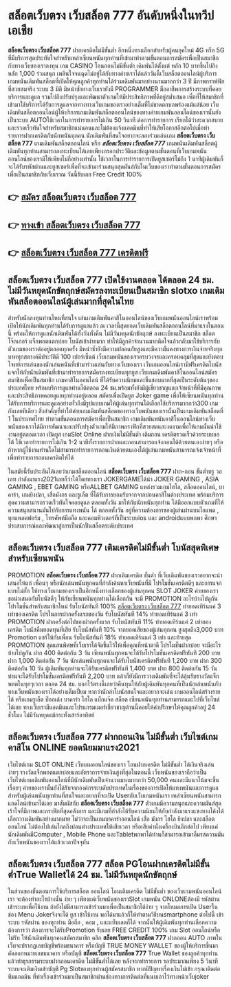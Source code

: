 # สล็อตเว็บตรง เว็บสล็อต 777  อันดับหนึ่งในทวีปเอเชีย

**สล็อตเว็บตรง เว็บสล็อต 777** ฝากเครดิตไม่มีขั้นต่ำ  อีกหนึ่งทางเลือกสำหรับผู้คนยุคใหม่ 4G หรือ 5G ที่มีบริการสุดประทับใจสำหรับเหล่าเซียนพนันทุกท่านที่เข้ามาทำตามขั้นตอนการสมัครเพื่อเป็นสมาชิกกับทางเว็บของเราลงทุน เกม CASINO  โอนถอนไม่มีขั้นต่ำ เดิมพันได้ตั้งแต่ หลัก 10 บาทขึ้นไปถึงหลัก 1,000 ร่วมสนุก เพลินใจจนฉุดไม่อยู่ได้กับทางค่ายเราได้แล้ววันนี้เว็บสล็อตออนไลน์ผู้บริการเกมพนันเดิมพันสล็อตที่เปิดให้คุณลูกค้าทุกท่านได้ร่วมเดิมพันมาอย่างนานมากกว่า 3 ปี มีภาพกราฟฟิกที่สวยสมจริง ระบบ 3 มิติ
มิหนำซ้ำทางเว็บเรายังมี  PROGRAMMER มืออาชีพการสร้างระบบที่คอยบริการและดูแล  รวมไปถึงปรับปรุงและพัฒนาตัวเกมให้มีประสิทธิภาพที่ดีอยู่สม่ำเสมอ เพื่อที่ให้สมาชิกที่เข้ามาใช้บริการได้รับการดูแลจากทางทางเว็บเกมของเราอย่างเต็มที่ไม่ขาดตกบกพร่องแม้แต่น้อย เว็บเดิมพันสล็อตออนไลน์ผู้ให้บริการเกมเดิมพันสล็อตออนไลน์ของทางค่ายเกมพันออนไลน์ของเรานั้นยังเป็นระบบ AUTOใช้เวลาในการทำรายการไม่เกิน 50 วินาที ต่อการทำรายการ เรียกได้ว่าสะดวกสบายและรวดเร็วทันใจสำหรับสมาชิกแน่นอนและไม่ต้องแจ้งแอดมินที่ทำให้เสียโอกาสอีกต่อไปเมื่อทำรายการฝากเครดิตกับนักพนันทุกคน
นักเดิมพันที่สนใจอยากจะลองร่วมเล่นเกม **สล็อตเว็บตรง เว็บสล็อต 777** เกมเดิมพันสล็อตออนไลน์ หรือ ***สล็อตเว็บตรง เว็บสล็อต 777*** เกมพนันเดิมพันสล็อตผู้เดิมพันทุกท่านสามารถลงทะเบียนได้เลยเพียงกรอกประวัติและข้อมูลตามขั้นตอนที่เว็บเกมพนันออนไลน์ของเรามีให้เพียงไม่กี่อย่างเท่านั้น ใช้เวลาในการทำรายการเปิดยูสเซอร์ไม่ถึง 1 นาทีผู้เดิมพันก็จะได้รับรหัสผ่านและยูสเซอร์เพื่อที่จะเข้ามาร่วมสนุกสุดมันส์กับในเว็บของเราทำตามขั้นตอนการสมัครเพื่อเป็นสมาชิกกับเว็บเราณ วันนี้รับเลย Free Credit 100%

## 👉 [สมัคร สล็อตเว็บตรง เว็บสล็อต 777](https://archa888.com/)
## 👉 [ทางเข้า สล็อตเว็บตรง เว็บสล็อต 777](https://archa888.com/)
## 👉 [สล็อตเว็บตรง เว็บสล็อต 777 เครดิตฟรี](https://archa888.com/)

## สล็อตเว็บตรง เว็บสล็อต 777 เปิดใช้งานตลอด ได้ตลอด 24 ชม. ไม่มีวันหยุดนักขัตฤกษ์สมัครลงทะเบียนเป็นสมาชิก slotxo เกมเดิมพันสล็อตออนไลน์ผู้เล่นมากที่สุดในไทย

สำหรับนักลงทุนท่านไหนที่สนใจ เล่นเกมเดิมพันคาสิโนออนไลน์ของเว็บเกมพนันออนไลน์เราพร้อมเปิดให้นักเดิมพันทุกท่านได้รับการดูแลแล้ว ณ เวลานี้สุดยอดเว็บเดิมพันสล็อตออนไลน์ที่มาแรงในตอนนี้ พร้อมให้การดูแลนักเดิมพันได้ทั้งวันทั้งคืน ไม่มีวันหยุดนักขัตฤกษ์ ลงทะเบียนเป็นสมาชิก สล็อต โจ๊กเกอร์ แจ็กพอตแตกบ่อย โบนัสเข้าง่ายมาก ทำให้มีลูกค้าจำนวนมากติดใจแล้วกลับมาใช้บริการกับตัวเกมของเราต่ออยู่ตลอดทุกครั้ง มิหนำซ้ำยังมีความปลอดภัยสูงและมีความั่นคงทางการเงินจ่ายจริงทุกบาททุกสตางค์มีประวัติดี 100 เปอร์เซ็นต์ เว็บเกมพนันของเราครบวงจรและครอบคลุมที่สุดและยังตอบโจทย์การเล่นของนักเล่นพนันที่เข้ามาร่วมเล่นกับทางเว็บของเรา
เว็บเกมออนไลน์เรามีฟรีเครดิตโบนัสแจกให้กับนักเดิมพันที่เข้ามาทำรายการสมัครลงทะเบียนทุกยูส เว็บเกมเดิมพันคาสิโนออนไลน์สมัครสมาชิกเพื่อเป็นสมาชิก เกมคาสิโนออนไลน์ ที่ได้รับความนิยมและชื่นชอบมากที่สุดเป็นระดับต้นๆของประเทศไทย พร้อมบริการดูแลท่านได้ตลอด 24 ชม.พร้อมทั้งยังมีผู้เชี่ยวชาญและเจ้าหน้าที่ที่มีคุณภาพและประสิทธิภาพคอยดูแลทุกท่านอยู่ตลอด สมัครเพื่อเปิดยูส Joker game เพื่อให้เซียนพนันทุกท่านได้รับการบริการและดูแลอย่างทั่วถึงมีรูปแบบเกมให้ผู้เล่นทุกท่านได้เลือกใช้บริการมากกว่า300 เกมกันเลยทีเดียว
สิ่งสำคัญที่ทำให้ค่ายเกมเดิมพันสล็อตของทางเว็บพนันของเรานั้นเป็นเกมเดิมพันสล็อตที่ 1 ในประเทศไทย ทำตามขั้นตอนการสมัครเพื่อเป็นสมาชิก  เกมเดิมพันพนันคาสิโนออนไลน์ทางเว็บพนันของเราได้มีการพัฒนาและปรับปรุงตัวเกมให้มีภาพกราฟิกที่สวยสดและงดงามเพื่อให้เกมนั้นน่าใช้งานอยู่ตลอดเวลา เปิดยูส เกมSlot Online ฝากเงินไม่มีขั้นต่ำ เติมถอน เครดิตรวดเร็วด้วยระบบออโต้ ใช้เวลาทำรายการไม่เกิน 1-2 นาทีทั้งรายการฝากและถอนสามารถแจ้งถอนได้ด้วยตนเองง่ายๆ หรือถ้าหากผู้ใช้งานท่านใดไม่สามารถทำรายการถอนเงินด้วยตนเองได้ผู้เล่นเกมพนันสามารถแจ้งเจ้าหน้าที่เพื่อทำรายการถอนเครดิตให้ได้

ในสมัยนี้รับประกันได้เลยว่าเกมสล็อตออนไลน์ **สล็อตเว็บตรง เว็บสล็อต 777** ฝาก-ถอน ขั้นต่ำทรู วอเลท กำลังมาแรง2021เลยก็ว่าได้โดยทางเรา JOKERGAMEได้นำ JOKER GAMING , ASIA GAMING , EBET GAMING หรือALLBET GAMING แหล่งรวมเกมไฮโล, สล็อตออนไลน์, บาคาร่า, เกมยิงปลา, เสือมังกร และรูเล็ต ที่ได้รับการยอมรับจากจากบ่อนคาสิโนต่างประเทศ พร้อมบริการสุดความสามารถรวดเร็วทันใจคอยดูแล ตลอดทั้งวัน มาให้กับนักพนันทุกท่าน ได้มีออกแบบตัวเกมที่ให้ความสนุกสนานมันไปกับการแทงพนัน ได้ ตลอดทั้งวัน อยู่ที่ความต้องการของผู้เล่นผ่านบนไอแพด , ทุกแพลตฟอร์ม , โทรศัพท์มือถือ และคอมพิวเตอร์ที่เป็นระบบios และ androidแบบพกพา ศึกษาประสบการณ์และพัฒนาสู่การเป็นนักปั่นสล็อตระดับประเทศ

## สล็อตเว็บตรง เว็บสล็อต 777 เติมเครดิตไม่มีขั้นต่ำ โบนัสสุดพิเศษสำหรับเซียนพนัน

 PROMOTION  **สล็อตเว็บตรง เว็บสล็อต 777** ฝากเติมเครดิต ขั้นต่ำ ที่เว็บเดิมพันของเราอยากจะนำเสนอให้แก่  เพื่อนๆ หรือนักเล่นพนันทุกคนที่กำลังค้นหาเว็บพนันที่มี โปรโมชั่นเครดิตดีๆ และการแจกแบบไม่กั๊ก ให้ทางเว็บเกมของเราเป็นอีกหนึ่งทางเลือกของผู้เล่นทุกคน SLOT JOKER ค่ายของเรา ขอนำเสนอกับโบนัสดีๆ ให้กับเซียนพนันทุกท่านได้เลือกกัน จะมี PROMOTION อะไรบ้างไปดูกัน
โปรโมชั่นสำหรับสมาชิกใหม่ รับโบนัสทันที 100% [สล็อตเว็บตรง เว็บสล็อต 777](https://archa888.com/) ทำยอดเทิร์นแค่ 3 เท่าของเครดิต
โปรในการฝากครั้งแรกของวัน รับโบนัสทันที 14% ทำยอดเทิร์นแค่ 3 เท่า
 PROMOTION ฝากครั้งต่อไปของฝากครั้งแรก รับโบนัสทันที 11% ทำยอดเทิร์นแค่ 2 เท่าของเครดิต
โบนัสคืนยอดทุนที่เสีย รับโบนัสทันที 10% จากยอดเสียของผู้เล่นทุกคน สูงสุดถึง3,000 บาท
 Promotion แชร์ให้กับเพื่อน รับโบนัสทันที 18% ทำยอดเทิร์นแค่ 3 เท่า
และท้ายสุด PROMOTION สุดแสนพิศษที่เว็บเราได้จัดขึ้นไว้ให้เพื่อคุณที่หน้าตาดี โปรโมชั่นฝากบ่อย จะมีอะไรบ้างไปดูกัน
ฝาก 400 ติดต่อกัน 3 วัน เซียนพนันทุกคนจะได้รับโปรโมชั่นเครดิตฟรีทันที 200 บาท
ฝาก 1,000 ติดต่อกัน 7 วัน นักเล่นพนันทุกคนจะได้รับโบนัสเครดิตฟรีทันที 1,200 บาท
ฝาก 300 ติดต่อกัน 10 วัน ผู้เดิมพันทุกท่านจะได้รับเครดิตฟรีทันที 1,400 บาท
ฝาก 800 ติดต่อกัน 15 วัน ท่านจะได้รับโปรโมชั่นเครดิตฟรีทันที 2,200 บาท
แล้วก็ยังมีการวางเดิมพันที่จะได้ลุ้นรับรางวัลแจ็กพอตในทุกๆเวลา ตลอด 24 ชม. บอกไว้ตรงนี้เลยว่าคืนทุนให้กับผู้เดิมพันทุกคนที่เป็นนักเล่นพนันกับทางเว็บพนันของเราได้อย่างเต็มเปี่ยม หากว่านักล่าโบนัสสนใจและอยากจะเล่น เกมออนไลน์สร้างรายได้ หรือเกมรูเล็ต  ป๊อกเด้ง บาคาร่า ไฮโล แบ็กแจ๊ค สล็อต เซียนพนันทุกท่านสามารถแตะไปที่เว็บไซต์ได้เลย ทางเว็บเรามีแอดมินและโปรแกรมเมอร์เชี่ยวชาญด้านนี้คอยให้คำปรึกษาให้คุณลูกค้าอยู่ 24 ชั่วโมง ไม่มีวันหยุดแม้กระทั่งเสาร์อาทิตย์

## สล็อตเว็บตรง เว็บสล็อต 777 ฝากถอนเงิน ไม่มีขั้นต่ำ  เว็บไซต์เกมคาสิโน ONLINE ยอดนิยมมาแรง2021

เว็บไซต์เกม SLOT ONLINE เว็บเกมออนไลน์ของเรา โอนฝากเครดิต ไม่มีขั้นต่ำ ได้เงินจริงเล่นง่ายๆ รางวัลแจ็กพอตแตกบ่อยและอัตราการจ่ายเงินสูงที่สุดในตอนนี้ เว็บพนันของเราถือว่าเป็น เว็บไซต์เกมเดิมพันออนไลน์ที่มีนักเดิมพันเป็นจำนวนมากมากกว่า 50,000 คนและมีแนวโน้มจะขึ้นเรื่อยๆ ค่ายของเรานั้นยังได้รับจากองค์กรระบดับประเทศในเรื่องของการเปิดให้แทงพนันและการดูแล สำหรับผู้เล่นพนันทุกท่านที่สนใจและอยากที่จะเปิด Userกับเว็บเกมพนันเรา เหล่าเซียนพนันสามารถแอดไลน์เข้ามาได้เลย
	มาสัมผัสกับ **สล็อตเว็บตรง เว็บสล็อต 777** ตัวเกมมีความสนุกและความมันส์สุดเร้าใจที่มีภาพและกราฟิกที่สุดอลังการ และมีเกมที่กำลังได้รับความนิยมให้กับกำลังมาแรงแซงทางโค้งได้เลือกวางเดิมพันอย่างมากมาย  ไม่ว่าจะเป็นเกมบาคาร่าออนไลน์ เสือ มังกร ไฮโล ยิงปลา และสล็อตออนไลน์ ไม่ต้องไปเล่นไกลถึงบ่อนต่างประเทศให้เสียเวลา หรือเสียค่านั่งเครื่องบินอีกต่อไป เพียงแค่นักเดิมพันมีComputer , Mobile Phone และTabletพกพาได้ท่านก็สามารถเข้ามาลิ้มรสความมันกับเว็บพนันของเราได้แล้วเวลาปัจจุบัน

## สล็อตเว็บตรง เว็บสล็อต 777 สล็อต PGโอนฝากเครดิตไม่มีขั้นต่ำTrue Walletได้ 24 ชม. ไม่มีวันหยุดนักขัตฤกษ์

ในส่วนของขั้นตอนการใช้บริการสล็อต ออนไลน์ โอนเติมเครดิต ไม่มีขั้นต่ำ ของเว็บเกมพนันออนไลน์เรา จะต้องทำอะไรบ้างนั้น ง่าย ๆ เพียงแค่เว็บพนันของเราSlot เกมพนัน ONLONEต้องมี รหัสผ่าน เข้าระบบเพื่อใช้งาน ถ้ายังไม่มีสามารถเข้าร่วมมาเพื่อเป็นสมาชิกได้ง่าย ๆ จากโหมดการเปิด Userในช่อง Menu Jokerจึงจะได้ ยูส เข้าใช้งาน พอได้มาแล้วก็ให้ทำตามวิธีบนsmartphone ต่อไปนี้
เข้าระบบ รหัสผ่าน  ของทุกท่าน มือถือ , คอม , และแท็บเลตก็ได้
จากนั้นให้ผู้เดิมพันทุกท่านเลือกความต้องการว่า ต้องการจะได้รับPromotion รับเลย FREE CREDIT 100% เกม Slot ออนไลน์หรือไม่รับ
ให้นักเดิมพันทุกคนสมัครสมาชิก คลิก **สล็อตเว็บตรง เว็บสล็อต 777** ฝากถอน AUTO ภาพในเว็บจะปรากฏเลขบัญชีพร้อมธนาคาร หรือบัญชี TRUE MONEY WALLET ของผู้ให้บริการขึ้นมา
คัดลอกหมายเลขธนาคาร หรือบัญชี **สล็อตเว็บตรง เว็บสล็อต 777** True Wallet ของลูกค้าทุกท่าน แล้วทำธุรกรรมระบบฝากถอนเครดิต ไม่มีขั้นต่ำได้เลย
หลังจากทำรายการ รอประมาณเพียง 5 วินาที ระบบจะเติมเงินเข้าบัญชี Pg Slotของทุกท่านผู้สมัครสมาชิก
หากมีปัญหาเรื่องเงินไม่เข้า กรุณาติดต่อทีมแอดมิน ที่ทำเรื่องเข้าร่วมมาเป็นสมาชิกผ่านช่องทางการติดต่อที่แนบเอาไว้ทางหน้าเว็บjoker


